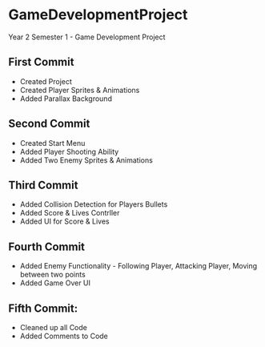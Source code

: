 # GameDevelopmentProject
Year 2 Semester 1 - Game Development Project


## First Commit
- Created Project
- Created Player Sprites & Animations
- Added Parallax Background

## Second Commit
- Created Start Menu
- Added Player Shooting Ability
- Added Two Enemy Sprites & Animations

## Third Commit
- Added Collision Detection for Players Bullets
- Added Score & Lives Contrller
- Added UI for Score & Lives

## Fourth Commit
- Added Enemy Functionality - Following Player, Attacking Player, Moving between two points
- Added Game Over UI

## Fifth Commit:
- Cleaned up all Code
- Added Comments to Code
